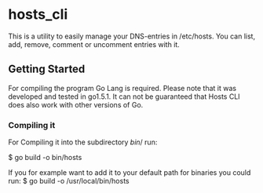 # hosts_cli

This is a utility to easily manage your DNS-entries in /etc/hosts. You can list, add, remove, comment or uncomment entries with it.

## Getting Started
For compiling the program Go Lang is required. Please note that it was developed and tested in go1.5.1. It can not be guaranteed that Hosts CLI does also work with other versions of Go.

### Compiling it

For Compiling it into the subdirectory $bin/$ run:

  $ go build -o bin/hosts

If you for example want to add it to your default path for binaries you could run:
  $ go build -o /usr/local/bin/hosts
